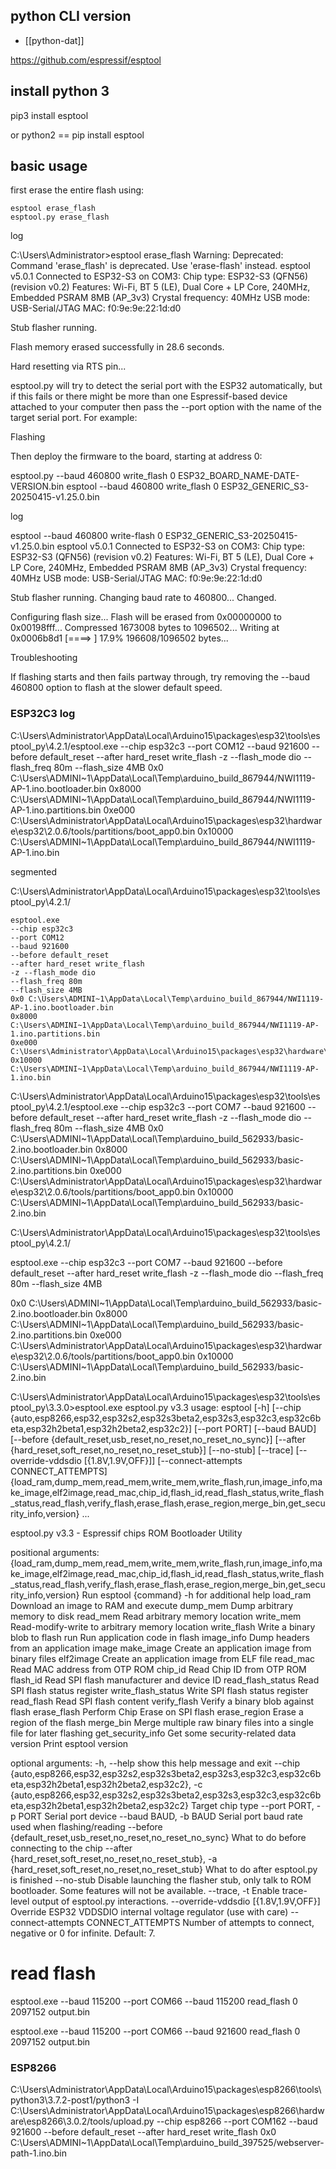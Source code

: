 


## python CLI version 

- [[python-dat]]

https://github.com/espressif/esptool


## install python 3 

  pip3 install esptool

or python2 == pip install esptool




## basic usage 

first erase the entire flash using:

    esptool erase_flash
    esptool.py erase_flash

log 

  C:\Users\Administrator>esptool erase_flash
  Warning: Deprecated: Command 'erase_flash' is deprecated. Use 'erase-flash' instead.
  esptool v5.0.1
  Connected to ESP32-S3 on COM3:
  Chip type:          ESP32-S3 (QFN56) (revision v0.2)
  Features:           Wi-Fi, BT 5 (LE), Dual Core + LP Core, 240MHz, Embedded PSRAM 8MB (AP_3v3)
  Crystal frequency:  40MHz
  USB mode:           USB-Serial/JTAG
  MAC:                f0:9e:9e:22:1d:d0

  Stub flasher running.

  Flash memory erased successfully in 28.6 seconds.

  Hard resetting via RTS pin...



esptool.py will try to detect the serial port with the ESP32 automatically, but if this fails or there might be more than one Espressif-based device attached to your computer then pass the --port option with the name of the target serial port. For example:

Flashing

Then deploy the firmware to the board, starting at address 0:

  esptool.py --baud 460800 write_flash 0 ESP32_BOARD_NAME-DATE-VERSION.bin
  esptool --baud 460800 write_flash 0 ESP32_GENERIC_S3-20250415-v1.25.0.bin

log 

  esptool --baud 460800 write-flash 0 ESP32_GENERIC_S3-20250415-v1.25.0.bin
  esptool v5.0.1
  Connected to ESP32-S3 on COM3:
  Chip type:          ESP32-S3 (QFN56) (revision v0.2)
  Features:           Wi-Fi, BT 5 (LE), Dual Core + LP Core, 240MHz, Embedded PSRAM 8MB (AP_3v3)
  Crystal frequency:  40MHz
  USB mode:           USB-Serial/JTAG
  MAC:                f0:9e:9e:22:1d:d0

  Stub flasher running.
  Changing baud rate to 460800...
  Changed.

  Configuring flash size...
  Flash will be erased from 0x00000000 to 0x00198fff...
  Compressed 1673008 bytes to 1096502...
  Writing at 0x0006b8d1 [====>                         ]  17.9% 196608/1096502 bytes...

Troubleshooting

  If flashing starts and then fails partway through, try removing the --baud 460800 option to flash at the slower default speed.


### ESP32C3 log 

  C:\Users\Administrator\AppData\Local\Arduino15\packages\esp32\tools\esptool_py\4.2.1/esptool.exe --chip esp32c3 --port COM12 --baud 921600 --before default_reset --after hard_reset write_flash -z --flash_mode dio --flash_freq 80m --flash_size 4MB 0x0 C:\Users\ADMINI~1\AppData\Local\Temp\arduino_build_867944/NWI1119-AP-1.ino.bootloader.bin 0x8000 C:\Users\ADMINI~1\AppData\Local\Temp\arduino_build_867944/NWI1119-AP-1.ino.partitions.bin 0xe000 C:\Users\Administrator\AppData\Local\Arduino15\packages\esp32\hardware\esp32\2.0.6/tools/partitions/boot_app0.bin 0x10000 C:\Users\ADMINI~1\AppData\Local\Temp\arduino_build_867944/NWI1119-AP-1.ino.bin 

segmented 

C:\Users\Administrator\AppData\Local\Arduino15\packages\esp32\tools\esptool_py\4.2.1/

    esptool.exe 
    --chip esp32c3 
    --port COM12 
    --baud 921600 
    --before default_reset 
    --after hard_reset write_flash 
    -z --flash_mode dio 
    --flash_freq 80m 
    --flash_size 4MB 
    0x0 C:\Users\ADMINI~1\AppData\Local\Temp\arduino_build_867944/NWI1119-AP-1.ino.bootloader.bin 
    0x8000 C:\Users\ADMINI~1\AppData\Local\Temp\arduino_build_867944/NWI1119-AP-1.ino.partitions.bin 
    0xe000 C:\Users\Administrator\AppData\Local\Arduino15\packages\esp32\hardware\esp32\2.0.6/tools/partitions/boot_app0.bin 
    0x10000 C:\Users\ADMINI~1\AppData\Local\Temp\arduino_build_867944/NWI1119-AP-1.ino.bin 


C:\Users\Administrator\AppData\Local\Arduino15\packages\esp32\tools\esptool_py\4.2.1/esptool.exe --chip esp32c3 --port COM7 --baud 921600 --before default_reset --after hard_reset write_flash -z --flash_mode dio --flash_freq 80m --flash_size 4MB 0x0 C:\Users\ADMINI~1\AppData\Local\Temp\arduino_build_562933/basic-2.ino.bootloader.bin 0x8000 C:\Users\ADMINI~1\AppData\Local\Temp\arduino_build_562933/basic-2.ino.partitions.bin 0xe000 C:\Users\Administrator\AppData\Local\Arduino15\packages\esp32\hardware\esp32\2.0.6/tools/partitions/boot_app0.bin 0x10000 C:\Users\ADMINI~1\AppData\Local\Temp\arduino_build_562933/basic-2.ino.bin 



C:\Users\Administrator\AppData\Local\Arduino15\packages\esp32\tools\esptool_py\4.2.1/

esptool.exe --chip esp32c3 --port COM7 --baud 921600 --before default_reset --after hard_reset write_flash -z --flash_mode dio --flash_freq 80m --flash_size 4MB

0x0 C:\Users\ADMINI~1\AppData\Local\Temp\arduino_build_562933/basic-2.ino.bootloader.bin 
0x8000 C:\Users\ADMINI~1\AppData\Local\Temp\arduino_build_562933/basic-2.ino.partitions.bin 
0xe000 C:\Users\Administrator\AppData\Local\Arduino15\packages\esp32\hardware\esp32\2.0.6/tools/partitions/boot_app0.bin 
0x10000 C:\Users\ADMINI~1\AppData\Local\Temp\arduino_build_562933/basic-2.ino.bin 


C:\Users\Administrator\AppData\Local\Arduino15\packages\esp32\tools\esptool_py\3.3.0>esptool.exe
esptool.py v3.3
usage: esptool [-h]
               [--chip {auto,esp8266,esp32,esp32s2,esp32s3beta2,esp32s3,esp32c3,esp32c6beta,esp32h2beta1,esp32h2beta2,esp32c2}]
               [--port PORT] [--baud BAUD] [--before {default_reset,usb_reset,no_reset,no_reset_no_sync}]
               [--after {hard_reset,soft_reset,no_reset,no_reset_stub}] [--no-stub] [--trace]
               [--override-vddsdio [{1.8V,1.9V,OFF}]] [--connect-attempts CONNECT_ATTEMPTS]
               {load_ram,dump_mem,read_mem,write_mem,write_flash,run,image_info,make_image,elf2image,read_mac,chip_id,flash_id,read_flash_status,write_flash_status,read_flash,verify_flash,erase_flash,erase_region,merge_bin,get_security_info,version}
               ...

esptool.py v3.3 - Espressif chips ROM Bootloader Utility

positional arguments:
  {load_ram,dump_mem,read_mem,write_mem,write_flash,run,image_info,make_image,elf2image,read_mac,chip_id,flash_id,read_flash_status,write_flash_status,read_flash,verify_flash,erase_flash,erase_region,merge_bin,get_security_info,version}
                        Run esptool {command} -h for additional help
    load_ram            Download an image to RAM and execute
    dump_mem            Dump arbitrary memory to disk
    read_mem            Read arbitrary memory location
    write_mem           Read-modify-write to arbitrary memory location
    write_flash         Write a binary blob to flash
    run                 Run application code in flash
    image_info          Dump headers from an application image
    make_image          Create an application image from binary files
    elf2image           Create an application image from ELF file
    read_mac            Read MAC address from OTP ROM
    chip_id             Read Chip ID from OTP ROM
    flash_id            Read SPI flash manufacturer and device ID
    read_flash_status   Read SPI flash status register
    write_flash_status  Write SPI flash status register
    read_flash          Read SPI flash content
    verify_flash        Verify a binary blob against flash
    erase_flash         Perform Chip Erase on SPI flash
    erase_region        Erase a region of the flash
    merge_bin           Merge multiple raw binary files into a single file for later flashing
    get_security_info   Get some security-related data
    version             Print esptool version

optional arguments:
  -h, --help            show this help message and exit
  --chip {auto,esp8266,esp32,esp32s2,esp32s3beta2,esp32s3,esp32c3,esp32c6beta,esp32h2beta1,esp32h2beta2,esp32c2}, -c {auto,esp8266,esp32,esp32s2,esp32s3beta2,esp32s3,esp32c3,esp32c6beta,esp32h2beta1,esp32h2beta2,esp32c2}
                        Target chip type
  --port PORT, -p PORT  Serial port device
  --baud BAUD, -b BAUD  Serial port baud rate used when flashing/reading
  --before {default_reset,usb_reset,no_reset,no_reset_no_sync}
                        What to do before connecting to the chip
  --after {hard_reset,soft_reset,no_reset,no_reset_stub}, -a {hard_reset,soft_reset,no_reset,no_reset_stub}
                        What to do after esptool.py is finished
  --no-stub             Disable launching the flasher stub, only talk to ROM bootloader. Some features will not be
                        available.
  --trace, -t           Enable trace-level output of esptool.py interactions.
  --override-vddsdio [{1.8V,1.9V,OFF}]
                        Override ESP32 VDDSDIO internal voltage regulator (use with care)
  --connect-attempts CONNECT_ATTEMPTS
                        Number of attempts to connect, negative or 0 for infinite. Default: 7.

# read flash 
esptool.exe --baud 115200 --port COM66 --baud 115200 read_flash 0 2097152 output.bin

esptool.exe --baud 115200 --port COM66 --baud 921600 read_flash 0 2097152 output.bin



### ESP8266

C:\Users\Administrator\AppData\Local\Arduino15\packages\esp8266\tools\python3\3.7.2-post1/python3 -I C:\Users\Administrator\AppData\Local\Arduino15\packages\esp8266\hardware\esp8266\3.0.2/tools/upload.py --chip esp8266 --port COM162 --baud 921600 --before default_reset --after hard_reset write_flash 0x0 C:\Users\ADMINI~1\AppData\Local\Temp\arduino_build_397525/webserver-path-1.ino.bin

